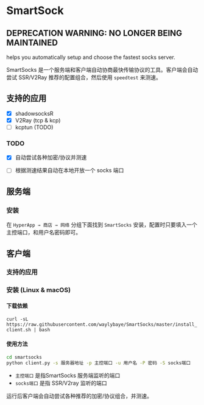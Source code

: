 # SmartSock


DEPRECATION WARNING: NO LONGER BEING MAINTAINED
----

helps you automatically setup and choose the fastest socks server.

SmartSocks 是一个服务端和客户端自动协商最快传输协议的工具。客户端会自动尝试 SSR/V2Ray 推荐的配置组合，然后使用 `speedtest` 来测速。


## 支持的应用

- [x] shadowsocksR
- [x] V2Ray (tcp & kcp)
- [ ] kcptun (TODO)

### TODO

- [x] 自动尝试各种加密/协议并测速
- [ ] 根据测速结果自动在本地开放一个 socks 端口


## 服务端

### 安装

在 `HyperApp → 商店 → 网络` 分组下面找到 `SmartSocks` 安装，配置时只要填入一个主控端口，和用户名密码即可。


## 客户端

### 支持的应用

### 安装 (Linux & macOS)

#### 下载依赖

`curl -sL https://raw.githubusercontent.com/waylybaye/SmartSocks/master/install_client.sh | bash`

#### 使用方法

```bash
cd smartsocks
python client.py -s 服务器地址 -p 主控端口 -u 用户名 -P 密码 -S socks端口
```

* `主控端口` 是指SmartSocks 服务端监听的端口
* `socks端口` 是指 SSR/V2ray 监听的端口

运行后客户端会自动尝试各种推荐的加密/协议组合，并测速。
